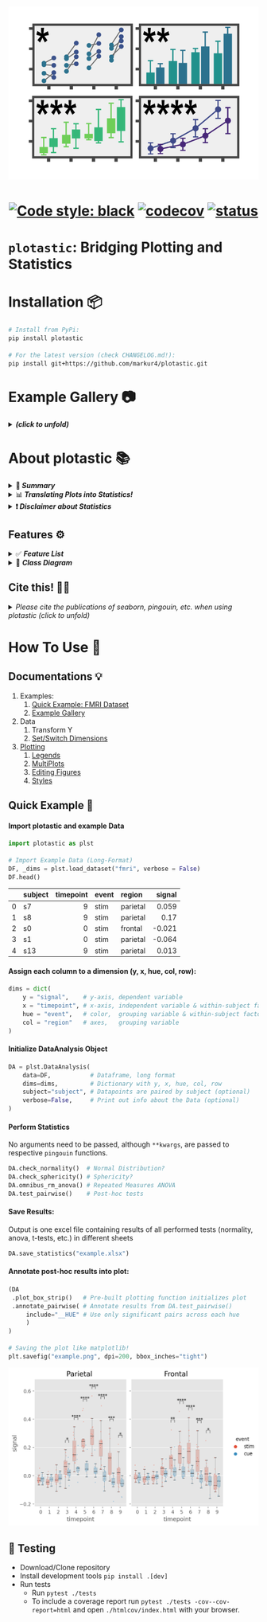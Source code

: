 <h1 align="center">
  <img src="https://raw.githubusercontent.com/markur4/plotastic/main/IMAGES/LOGO/plotastic_logo_3.png" width="700px" alt="logo">
</h1>

<h1 align="center">

[![Code style:
black](https://img.shields.io/badge/code%20style-black-000000.svg)](https://github.com/psf/black)
[![codecov](https://codecov.io/gh/markur4/plotastic/graph/badge.svg?token=4L98QSPCU3)](https://codecov.io/gh/markur4/plotastic)
[![status](https://joss.theoj.org/papers/e1e5d9b233aa16ba4916c6faffe4935b/status.svg)](https://joss.theoj.org/papers/e1e5d9b233aa16ba4916c6faffe4935b)

</h1>

# `plotastic`: Bridging Plotting and Statistics


[//]:<== Installation =========================================================>
# Installation 📦

``` bash
# Install from PyPi:
pip install plotastic

# For the latest version (check CHANGELOG.md!):
pip install git+https://github.com/markur4/plotastic.git
```

[//]:<== Information ==========================================================>
# Example Gallery 📷

<details><summary> <b><i> (click to unfold)  </i></b> </summary>
<blockquote>
<hr>

<h1 align="center">
  <img src="https://raw.githubusercontent.com/markur4/plotastic/main/IMAGES/EXAMPLE_GALLERY/qpcr1.png" alt="logo">
  <img src="https://raw.githubusercontent.com/markur4/plotastic/main/IMAGES/EXAMPLE_GALLERY/tips1.png" width="400px" alt="logo">
  <img src="https://raw.githubusercontent.com/markur4/plotastic/main/IMAGES/EXAMPLE_GALLERY/iris1.png" width="400px" alt="logo">
  <img src="https://raw.githubusercontent.com/markur4/plotastic/main/IMAGES/EXAMPLE_GALLERY/mpg1.png" width="400px" alt="logo">
</h1>


[//]:<-- end of Example Gallery 📷 -------------------------------------------->
</blockquote>
</details>


[//]:<== Information ==========================================================>
# About plotastic 📚 


[//]:<------------------------------------------------------------------------->
<details><summary> 🤔<b><i> Summary  </i></b> </summary>
<blockquote>
<hr>


`plotastic` addresses the challenges of transitioning from exploratory
data analysis to hypothesis testing in Python's data science ecosystem.
Bridging the gap between `seaborn` and `pingouin`, this library offers a
unified environment for plotting and statistical analysis. It simplifies
the workflow with a user-friendly syntax and seamless integration with
familiar `seaborn` parameters (y, x, hue, row, col). Inspired by
`seaborn`'s consistency, `plotastic` utilizes a `DataAnalysis` object to
intelligently pass parameters to `pingouin` statistical functions. The
library systematically groups the data according to the needs of
statistical tests and plots, conducts visualisation, analyses and
supports extensive customization options. In essence, `plotastic`
establishes a protocol for configuring statical analyses through
plotting parameters. This approach streamlines the process, translating
`seaborn` parameters into statistical terms, providing researchers and
data scientists with a cohesive and user-friendly solution in python.!


### Workflow:

1. **🧮 Import & Prepare your pandas DataFrame**
   - We require a long-format pandas dataframe with categorical columns
   - If it works with seaborn, it works with plotastic!
2. **🔀 Make a DataAnalysis Object**
   - `DataAnalysis(DataFrame, dims={x, y, hue, row, col})`
   - Check for empty data groups, differing samplesizes, NaN-count, etc.
     automatically
3. **✅ Explore Data**
   - Check Data integrity, unequal samplesizes, empty groups, etc.
   - Quick preliminary plotting with e.g. `DataAnalysis.catplot()`
4. **🔨 Adapt Data**
   - Categorize multiple columns at once
   - Transform dependent variable
   - Each step warns you, if you introduced NaNs without knowledge!
   - etc.
5. **✨ Perform Statistical Tests** ✨
   - Check Normality, Homoscedasticity, Sphericity
   - Perform Omnibus tests (ANOVA, RMANOVA, Kruskal-Wallis, Friedman)
   - Perform PostHoc tests (Tukey, Dunn, Wilcoxon, etc.) based on
     `pg.pairwise_tests()`
6. **📊 Plot figure**
   - Use pre-defined and optimized multi-layered plots with one line
     (e.g. strip over box)!
   - Annotate statistical results (p-values as \*, \*\*, \*\*\*, etc.)
     with full control over which data to include or exclude!
7. **💿 Save all results at once!**
   - One DataAnalysis object holds: 
     - One DataFrame in `self.data`
     - One Figure in `self.fig`, `self.axes`
     - Multiple statistical results: `self.results`
   - Use `DataAnalysis.save_statistics()` to save all results to
     different sheets collected in one .xlsx filesheet per test

[//]:<-- end of 🤔  Summary -------------------------------------------->
</blockquote>
</details>



[//]:<------------------------------------------------------------------------->
<details><summary> 📊<b><i> Translating Plots into Statistics!</i> </b> </summary>
<blockquote>
<hr>

### In Principle:
- Categorical data is separable into `seaborn`'s categorization
  parameters: ***x***, ***y***, ***hue***, ***row***, ***col***. We call
  those *"dimensions"*.
- These dimensions are assigned to statistical terms:
  - ***y*** is the ***dependent variable*** (***DV***)
  - ***x*** and ***hue*** are ***independent variables*** (***IV***) and
    are treated as ***within/between factors*** (categorical variables)
  - ***row*** and ***col*** are ***grouping variables*** (categorical
    variables)
  - A ***subject*** may be specified for within/paired study designs
    (categorical variable)
- For each level of ***row*** or ***col*** (or for each combination of
  ***row***- and ***col*** levels), statistical tests will be performed
  with regards to the two-factors ***x*** and ***hue***

### Example with ANOVA:
- Imagine this example data: 
  - Each day you measure the tip of a group of people. 
  - For each tip, you note down the ***day***, ***gender***,
    ***age-group*** and whether they ***smoke*** or not. 
  - Hence, this data has 4 categorical dimensions, each with 2 or more
    *levels*:
    - ***day***: 4 levels (*monday*, *tuesday*, *wednesday*, *Thursday*)
    - ***gender***: 2 levels (*male*, *female*)
    - ***smoker***: 2 levels (*yes*, *no*)
    - ***age-group***: 2 levels (*young*, *old*)
- Each category is assigned to a place of a plot, and when calling
  statistical tests, we assign them to statistical terms (in comments):
  - ```python
      # dims is short for dimensions
      dims = dict(          # STATISTICAL TERM:
          y = "tip",        # y-axis, dependent variable
          x = "day",        # x-axis, independent variable (within-subject factor)
          hue = "gender",   # color,  independent variable (within-subject factor)
          col = "smoker",   # axes,   grouping variable
          row = "age-group" # axes,   grouping variable
      )
      ```
- We perform statistical testing groupwise:
  - For each level-combinations of ***smoker*** and ***age-group***, a
    two-way ANOVA will be performed (with ***day*** and ***gender*** as
    ***between*** factors for each datagroup):
    - 1st ANOVA assesses datapoints where ***smoker**=yes* AND
      ***age-group**=young*
    - 2nd ANOVA assesses datapoints where ***smoker**=yes* AND
      ***age-group**=old*
    - 3rd ANOVA assesses datapoints where ***smoker**=no* AND
      ***age-group**=young*
    - 4th ANOVA assesses datapoints where ***smoker**=no* AND
      ***age-group**=old*
  - Three-way ANOVAs are not possible (yet), since that would require
  setting e.g. ***col*** as the third factor, or implementing another
  dimension (e.g. ***hue2***).

[//]:<end of 📊 Translating Plots into Statistics! ---------------------------->
</blockquote>
</details>



[//]:<------------------------------------------------------------------------->
<details><summary> <b>❗️<i> Disclaimer about Statistics </i></b> </summary>
<blockquote>
<hr>

### This software was inspired by ...

- ... ***Intuitive Biostatistics*** - Fourth Edition (2017); Harvey
  Motulsky
- ... ***Introduction to Statistical Learning with applications in
  Python*** - First Edition (2023); Gareth James, Daniela Witten, Trevor
  Hastie, Robert Tibshirani, Jonathan Taylor
- ... talking to other scientists struggling with statistics

#### ✅ `plotastic` can help you with...

- ... gaining some practical experience when learning statistics
- ... quickly gain statistical implications about your data without
  switching to another software
- ... making first steps towards a full statistical analysis
- ... plotting publication grade figures (check statistics results with
  other software)
- ... publication grade statistical analysis **IF** you really know what
  you're doing OR you have back-checked your results by a professional
  statistician
- ... quickly test data transformations (log)

#### 🚫 `plotastic` can NOT ...

- ... replace a professional statistician
- ... teach you statistics, you need some basic knowledge (but is
  awesome for practicing!)
- ... test for multicolinearity (Absence of multicolinearity is required
  by ANOVA!)
- ... perform stringent correction for multiple testing (e.g.
  bonferoni), as statistical tests are applied to sub-facets of the
  whole dataframe for each axes, which depends on the definition of x,
  hue, col, etc. Hence, corrected p-values might over-estimate the
  significance of your results.

#### 🟡 Be **critical** and **responsible** with your statistical analysis!

- **Expect Errors:** Don't trust automated systems like this one!
- **Document your work in *ridiculous detail***:
  - Include the applied tests, the number of technical replicates and
    the number of biological/independent in each figure legend
  - State explicitly what each datapoint represents:
    - 1 datapoint = 1 Technical replicate?  
    - 1 datapoint = The mean of all technical replicate per independent
      replicate/subject?
  - State explicitly what the error-bars mean: Standard deviation?
    Confidence interval?
  - (Don't mix technical with biological/independent variance)
  - Report if/how you removed outliers
  - Report if you did or did not apply correction methods (multiple
    comparisons, Greenhouse Geyser, etc.) and what your rationale is
    (exploratory vs. confirmatory study? Validation through other
    methods to reduce Type I error?)
- **Check results with professionnals:**
  - *"Here is my data, here is my question, here is my analysis, here is
    my interpretation. What do you think?"*

[//]:<end of ❗️ Disclaimer about Statistics------------------------------------>
</blockquote>
</details>



[//]:<== Features =============================================================>
## Features ⚙️


<details><summary>  ✅ <b><i> Feature List </i></b> </summary>
<blockquote>
<hr>

- **✅: Complete and tested**
- **👍: Complete**
- **📆: Planned or unfinished (no date)**
- **🤷: Maybe..? (Rather not...)**
- **🚫: Not planned, don't want**
- **😣: Help Please..?**


[//]:<------------------------------------------------------------------------->
<details open><summary>  <b><i>  Plotting   </i></b> </summary>
<blockquote>

- 👍 Make and Edit Plots: *Implemented ✅*
  - *All (non-facetgrid) seaborn plots should work, not tested*
<!-- - 👍 Printable Code Snippets: *Implemented ✅* -->
- 📆 QQ-Plot
- 📆 Kaplan-Meyer-Plot
- 🤷 Interactive Plots (where you click stuff and adjust scale etc.)
  - *That's gonna be alot of work!*
- 🚫 Support for `seaborn.FacetGrid`
  - *Why not? - `plotastic` uses matplotlib figures and fills its axes
    with seaborn plot functions. In my opinion, that's the best solution
    that offers the best adaptibility of every plot detail while bieng
    easy to maintain*
- 🚫 Support for `seaborn.objects` (same as Facetgrid)
  - *Why not? - I don't see the need to refactor the code*
- 😣 **NEED HELP WITH:** The hidden state of `matplotlib`
  figures/plots/stuff that gets drawn:
  - *I want to save the figure in `DataAnalysis.fig` attribute. As
    simple as that sounds, matplotlib does weird stuff, not applying
    changes after editing the plot.* 
  - *It'd be cool if I could control the changes to a DataAnalysis
    object better (e.g. using `inplace=True` like with `pd.DataFrames`).
    But I never figured out how to control matplotlib figure generation,
    even with re-drawing the figure with canvas. It's a mess and I
    wasted so much time already.*

[//]:<end of Plotting --------------------------------------------------------->
</blockquote>
</details>



[//]:<------------------------------------------------------------------------->
<details open><summary>  <b><i>  Multi-Layered Plotting   </i></b> </summary>
<blockquote>

- ✅ Box-plot + swarm
- 👍 Box-plot + strip
- 📆 Violin + swarm/strip

[//]:<end of Multi-Layered Plotting ------------------------------------------->
</blockquote>
</details>


[//]:<------------------------------------------------------------------------->
<details open><summary>  <b><i>  Statistics   </i></b> </summary>
<blockquote>

- Assumption testing
  - ✅ Normality (e.g. Shapiro-Wilk)
  - ✅ Homoscedasticity (e.g. Levene)
  - ✅ Sphericity (e.g. Mauchly)
- Omnibus tests
  - ✅ ANOVA, RMANOVA, Kruskal-Wallis, Friedman
  - 📆 Mixed ANOVA
  - 📆 Annotate Results into Plot
- PostHoc
  - ✅ `pg.pairwise_tests()`
    - *Works with all primary options. That includes all parametric,
    non-parametric, paired, unpaired, etc. tests (t-test, paired t-test,
    MWU, Wilcoxon, etc.)*
  - ✅ Annotate Stars into plots (\*, \*\*, etc.)
    - *Specific pairs can be included/excluded from annotation*
  - 📆 Make correction for multiple testing go over complete DataFrame
    and not Facet-wise: 
- Bivariate
  - 📆 Find and Implement system to switch between numerical and
    categorical x-axis
    - *Function to convert numerical data into categorical data by
      binning?*
  - 📆 Pearson, Spearman, Kendall

[//]:<end of Statistics ------------------------------------------------------->
</blockquote>
</details>


[//]:<------------------------------------------------------------------------->
<details open><summary>  <b><i>   Analysis Pipelines   </i></b> </summary>
<blockquote>

*Idea: Put all those statistical tests into one line. I might work on
this only after everything's implemented and working confidently and
well!*
- 🤷 `between_samples(parametric=True)`:    ANOVA + Tukey (if Normality
  & Homoscedasticity are given)
- 🤷 `between_samples(parametric=False)`:  Kruskal-Wallis + Dunn
- 🤷 `within_samples(parametric=True)`:      RM-ANOVA + multiple paired
  t-tests (if Normality & Sphericity are given)
- 🤷 `within_samples(parametric=False)`:    Friedman + multiple Wilcoxon

[//]:<end of Analysis Pipelines ----------------------------------------------->
</blockquote>
</details>


[//]:<end of ✅ Feature List ==================================================>
</blockquote> 
</details>



<!-- REMOVE FOR PYPI -->
<!-- REMOVESTART -->
[//]:<=========================================================================>
<details><summary>🌳 <b><i>Class Diagram </b></i> </summary>
<blockquote>
<hr>


- 🛑 Not everything shown here is implemented and not everything that's
  implemented is shown here!
- 🖱️ **Click** on a class to see its source code!


```mermaid
classDiagram
   



   %% == ANALYSIS ==============================================================
   
   class pd_DataFrame{
      ...
      ....()
   }
   class Dims {
      x: str 
      y: str
      hue: str =None
      row: str =None
      col: str =None
      set(**kwargs, inplace: bool =False)
      switch(*keys, **kwargs inplace: bool =False)
   }
   class DimsAndLevels {

      data: pd.DataFrame
      dims: Dims

      title.setter()
      %%_empty_groups(property)
      factors_all(property) [x,y,hue,row,col]
      factors_xhue(property) [x,hue]
      factors_rowcol(property) [row,col]
      levels_dict_factor(property) = dict(f1:[l1, l2, ...], f2:[...], ...)
      levelkeys(property) = [(f1_l1, f2_l1), (f1_l1, f2_l2), ...]
      ....()
   }
   class DataFrameTool{
      levels: list[tuple[str]] =None
      subject: str =None
      verbose: bool =False
      catplot(kind="strip") -> sns.FacetGrid
      transform_y() -> self
      data_describe() -> pd.DataFrame
      data_categorize() -> self
      data_iter__key_facet(property) -> Generator
      ....()
   }

   pd_DataFrame *-- DimsAndLevels
   Dims *-- DimsAndLevels
   DimsAndLevels <|-- DataFrameTool
   DataFrameTool <|-- PlotTool
   DataFrameTool <|-- StatTest


   %% == STATISTICS ============================================================

   class pingouin{
      <<Statistics Library>>
      anova()
      rm_anova()
      pairwise_tests()
      ....()
   }
   class StatResults{
      <<Storage>>
      DF_normality: pd.DataFrame = "not tested"
      DF_homoscedasticity: pd.DataFrame = "not tested"
      DF_sphericity: pd.DataFrame = "not tested"
      DF_posthoc: pd.DataFrame = "not tested"
      DF_omnibus: pd.DataFrame = "not tested"
      DF_bivariate: pd.DataFrame = "not tested"
      ...
      normal(property):bool ="not assessed"
      homoscedastic(property):bool ="unknown"
      spherical(property):bool ="unknown"
      parametric(property):bool =None
      assess_normality()
      save()
      ....()
   }
   class StatTest{
      <<BaseObject>>
      ALPHA: float = 0.05
      ALPHA_TOLERANCE: float = 0.075
      results: StatResults 
      ...
      set_alpha()
      set_alpha_tolerance()
      _p_to_stars(p: float) -> str
      _effectsize_to_words(effectsize: float) -> str
      ....()
   }
   class Assumptions{
      ...
      check_normality()
      check_sphericity()
      check_homoscedasticity()
      ....()
   }
   class Omnibus{
      ...
      omnibus_anova()
      omnibus_rmanova()
      omnibus_kruskal()
      ....()
   }
   class PostHoc{
      ...
      test_pairwise(paired, parametric)
      ....()
   }
   class Bivariate{
      ...
      test_pearson()
      test_spearman()
      test_kendall()
      ....()
   }

   StatResults *-- StatTest
   StatTest <|-- Assumptions

   Assumptions  <|-- PostHoc
   Assumptions  <|-- Omnibus
   Assumptions  <|-- Bivariate
   pingouin .. Assumptions: Uses


   %% == PLOTTING ==============================================================

   class rc{
      <<Runtime Config>>
      FONTSIZE
      STYLE_PAPER
      STYLE_PRESENTATION
      set_style()
      set_palette()
   }
   class matplotlib{
      <<Plotting Objects>>
      ...
      Axes
      Figure
      fig.legend()
      ....()
   }
   class PlotTool{
      fig: mpl.figure.Figure
      axes: mpl.axes.Axes
      ...
      subplots() -> (fig, axes)
      fillaxes(kind="strip") -> (fig, axes)

      axes_nested(property) -> np.ndarray(axes).shape(1,1)
      axes_iter__key_ax(property) -> ax
      
   }
   class PlotEdits{
      edit_titles(titles:dict) -> None
      edit_xy_axis_labels(labels:dict) -> None
      edit_yticklabels_log_minor(ticks:dict) -> None
      ....()
   }
   class MultiPlot{
      <<Library of pre-built Plots>>

      plot_box_strip()
      plot_bar_swarm()
      plot_qqplot()
      ....()
   }

   matplotlib *-- PlotTool
   matplotlib <.. rc: Configures
   PlotTool <|-- PlotEdits
   PlotEdits <|-- MultiPlot


   %% == DATAANALYSIS ==========================================================

   class Annotator{
      _annotated: bool =False
      ...
      _check_include_exclude()
      iter__key_df_ax(PH:pd.DataFrame) -> Generator
      annotate_pairwise()
      ....()
   }
   class Filer{
      <<service>>
      title: str ="untitled"
      prevent_overwrite()
   }
   class DataAnalysis{
      <<Interface>>
      %% FIGURES DON'T NEED TITLES, WE EDIT THEM AFTERWARDS
      title = "untitled" 
      filer: Filer 
      ...
      title_add()
      save_statistics()
      ....()
   }

   MultiPlot <|-- Annotator
   Omnibus <|-- Annotator
   PostHoc <|-- Annotator
   Bivariate <|-- Annotator

   Filer *-- DataAnalysis

   Annotator --|> DataAnalysis


   %% == Links =================================================================

   %% dimensions 
   click Dims href "https://github.com/markur4/plotastic/blob/main/src/plotastic/dimensions/dims.py" 
   click DimsAndLevels href "https://github.com/markur4/plotastic/blob/main/src/plotastic/dimensions/dimsandlevels.py" 
   click DataFrameTool href "https://github.com/markur4/plotastic/blob/main/src/plotastic/dimensions/dataframetool.py" 

   %% stat
   click StatResults href "https://github.com/markur4/plotastic/blob/main/src/plotastic/stat/statresults.py"
   click StatTest href "https://github.com/markur4/plotastic/blob/main/src/plotastic/stat/stattest.py" 
   click Assumptions href "https://github.com/markur4/plotastic/blob/main/src/plotastic/stat/assumptions.py" 
   click Omnibus href "https://github.com/markur4/plotastic/blob/main/src/plotastic/stat/omnibus.py"
   click PostHoc href "https://github.com/markur4/plotastic/blob/main/src/plotastic/stat/posthoc.py"

   %% plotting
   click rc href "https://github.com/markur4/plotastic/blob/main/src/plotastic/plotting/rc.py"
   click PlotTool href "https://github.com/markur4/plotastic/blob/main/src/plotastic/plotting/plottool.py"
   click PlotEdits href "https://github.com/markur4/plotastic/blob/main/src/plotastic/plotting/plotedits.py"
   click MultiPlot href "https://github.com/markur4/plotastic/blob/main/src/plotastic/plotting/multiplot.py"

   %% dataanalysis
   click Annotator href "https://github.com/markur4/plotastic/blob/main/src/plotastic/dataanalysis/annotator.py"
   click Filer href "https://github.com/markur4/plotastic/blob/main/src/plotastic/dataanalysis/filer.py"
   click DataAnalysis href "https://github.com/markur4/plotastic/blob/main/src/plotastic/dataanalysis/dataanalysis.py"



```

[//]:<end of 🌳 Class Diagram =================================================>
</blockquote>
</details>
<!-- REMOVE FOR PYPI -->




[//]:<=========================================================================>
## Cite this! ✍🏻
<details><summary> <i> Please cite the publications of seaborn, pingouin, etc. when using plotastic (click to unfold) </i> </summary>
<blockquote>
<hr>

- *Vallat, R. (2018). Pingouin: statistics in Python. Journal of Open
  Source Software, 3(31), 1026. <https://doi.org/10.21105/joss.01026>*
- *Waskom, M. et al. (2021). mwaskom/seaborn: v0.11.1 (January 2021).
  Zenodo. <http://doi.org/10.5281/zenodo.4547176>*

[//]:<end Cite this! ✍🏻 =======================================================>
</blockquote>
</details>




# How To Use 📔

[//]:<=========================================================================>

## Documentations 💡
1. Examples:
   1. [Quick Example: FMRI Dataset](https://github.com/markur4/plotastic/blob/main/HOW_TO_USE/quick_example_fmri.ipynb)
   2. [Example Gallery](https://github.com/markur4/plotastic/blob/main/IMAGES/EXAMPLE_GALLERY/example_gallery.ipynb)
2. Data
   1. Transform Y
   2. [Set/Switch Dimensions](https://github.com/markur4/plotastic/blob/main/HOW_TO_USE/dimensions.ipynb)
3. [Plotting](https://github.com/markur4/plotastic/blob/main/HOW_TO_USE/plotting.ipynb)
   1. [Legends](https://github.com/markur4/plotastic/blob/main/HOW_TO_USE/plot_legend.ipynb)
   2. [MultiPlots](https://github.com/markur4/plotastic/blob/main/HOW_TO_USE/plot_multiplots.ipynb)
   3. [Editing Figures](https://github.com/markur4/plotastic/blob/main/HOW_TO_USE/plot_editing.ipynb)
   4. [Styles](https://github.com/markur4/plotastic/blob/main/HOW_TO_USE/plot_styles.ipynb)

## Quick Example 💨

[//]:<=========================================================================>
[//]:<.ipynb Notebooks taken from HOW_TO_USE.ipynb>
[//]:<Converted using:>
[//]:<jupyter nbconvert --to markdown your_notebook.ipynb>





#### Import plotastic and example Data


```python
import plotastic as plst

# Import Example Data (Long-Format)
DF, _dims = plst.load_dataset("fmri", verbose = False)
DF.head()
```

<!-- REMOVE FOR PYPI -->
<!-- REMOVESTART -->

|    | subject   |   timepoint | event   | region   |   signal |
|---:|:----------|------------:|:--------|:---------|---------:|
|  0 |  s7       |           9 | stim    | parietal |    0.059 |
|  1 |  s8       |           9 | stim    | parietal |    0.17  |
|  2 |  s0       |           0 | stim    | frontal  |   -0.021 |
|  3 |  s1       |           0 | stim    | parietal |   -0.064 |
|  4 |  s13      |           9 | stim    | parietal |    0.013 |

<!-- REMOVE FOR PYPI -->

#### Assign each column to a dimension (y, x, hue, col, row):


```python
dims = dict(
    y = "signal",    # y-axis, dependent variable
    x = "timepoint", # x-axis, independent variable & within-subject factor
    hue = "event",   # color,  grouping variable & within-subject factor
    col = "region"   # axes,   grouping variable
)
```

#### Initialize DataAnalysis Object

```python
DA = plst.DataAnalysis(
    data=DF,           # Dataframe, long format
    dims=dims,         # Dictionary with y, x, hue, col, row 
    subject="subject", # Datapoints are paired by subject (optional)
    verbose=False,     # Print out info about the Data (optional)
)
```



#### Perform Statistics
No arguments need to be passed, although `**kwargs`, are passed
to respective `pingouin` functions.

```python
DA.check_normality()  # Normal Distribution?
DA.check_sphericity() # Sphericity?
DA.omnibus_rm_anova() # Repeated Measures ANOVA
DA.test_pairwise()    # Post-hoc tests
```




#### Save Results:
Output is one excel file containing results of all performed tests
(normality, anova, t-tests, etc.) in different sheets


```python
DA.save_statistics("example.xlsx")
```

#### Annotate post-hoc results into plot:

```python
(DA
 .plot_box_strip()   # Pre-built plotting function initializes plot
 .annotate_pairwise( # Annotate results from DA.test_pairwise()
     include="__HUE" # Use only significant pairs across each hue
     ) 
)

# Saving the plot like matplotlib!
plt.savefig("example.png", dpi=200, bbox_inches="tight")
```


    
![HOW_TO_USE/quick_example_fmri_files/example.png](https://raw.githubusercontent.com/markur4/plotastic/main/HOW_TO_USE/quick_example_fmri_files/example.png)
    




## 🧪 Testing
- Download/Clone repository
- Install development tools `pip install .[dev]`
- Run tests 
  - Run `pytest ./tests`
  - To include a coverage report run 
    `pytest ./tests -cov--cov-report=html` and open
    `./htmlcov/index.html` with your browser.

